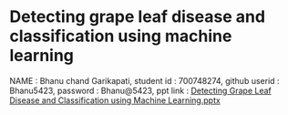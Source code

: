 # Detecting grape leaf disease and classification using machine learning 
NAME          : Bhanu chand Garikapati,
student id    : 700748274,
github userid : Bhanu5423,
password      : Bhanu@5423,
ppt link      : 
[Detecting Grape Leaf Disease and Classification using Machine Learning.pptx](https://github.com/Bhanu5423/project-grape-leaf/files/11785135/Detecting.Grape.Leaf.Disease.and.Classification.using.Machine.Learning.pptx)


 
